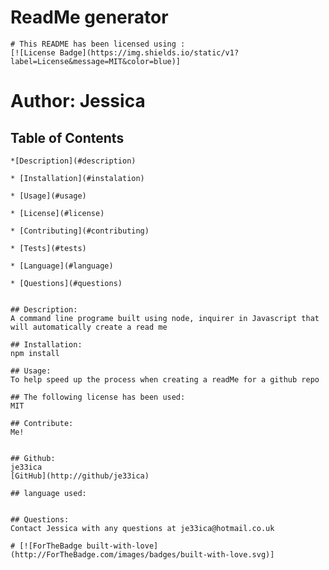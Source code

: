 # ReadMe generator
    # This README has been licensed using :
    [![License Badge](https://img.shields.io/static/v1?label=License&message=MIT&color=blue)]
    
# Author: Jessica
        
 ## Table of Contents
    *[Description](#description)

    * [Installation](#instalation)
      
    * [Usage](#usage)

    * [License](#license)  

    * [Contributing](#contributing)
      
    * [Tests](#tests)

    * [Language](#language)

    * [Questions](#questions)
          

    ## Description:
    A command line programe built using node, inquirer in Javascript that will automatically create a read me

    ## Installation:
    npm install

    ## Usage:
    To help speed up the process when creating a readMe for a github repo

    ## The following license has been used:
    MIT

    ## Contribute:
    Me!


    ## Github:
    je33ica 
    [GitHub](http://github/je33ica)

    ## language used:
    

    ## Questions:
    Contact Jessica with any questions at je33ica@hotmail.co.uk

    # [![ForTheBadge built-with-love](http://ForTheBadge.com/images/badges/built-with-love.svg)]

   
        